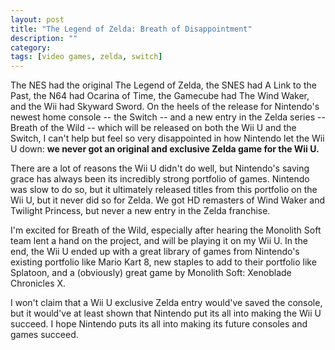```yaml
---
layout: post
title: "The Legend of Zelda: Breath of Disappointment"
description: ""
category: 
tags: [video games, zelda, switch]
---
```


The NES had the original The Legend of Zelda, the SNES had A Link to the Past, the N64 had Ocarina of Time, the Gamecube had The Wind Waker, and the Wii had Skyward Sword. On the heels of the release for Nintendo's newest home console -- the Switch -- and a new entry in the Zelda series -- Breath of the Wild -- which will be released on both the Wii U and the Switch, I can't help but feel so very disappointed in how Nintendo let the Wii U down: **we never got an original and exclusive Zelda game for the Wii U.**

There are a lot of reasons the Wii U didn't do well, but Nintendo's saving grace has always been its incredibly strong portfolio of games. Nintendo was slow to do so, but it ultimately released titles from this portfolio on the Wii U, but it never did so for Zelda. We got HD remasters of Wind Waker and Twilight Princess, but never a new entry in the Zelda franchise.

I'm excited for Breath of the Wild, especially after hearing the Monolith Soft team lent a hand on the project, and will be playing it on my Wii U. In the end, the Wii U ended up with a great library of games from Nintendo's existing portfolio like Mario Kart 8, new staples to add to their portfolio like Splatoon, and a (obviously) great game by Monolith Soft: Xenoblade Chronicles X.

I won't claim that a Wii U exclusive Zelda entry would've saved the console, but it would've at least shown that Nintendo put its all into making the Wii U succeed. I hope Nintendo puts its all into making its future consoles and games succeed.
